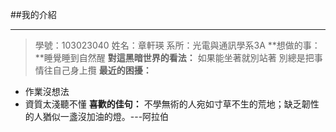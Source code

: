 ##我的介紹
***
>學號：103023040
>姓名：章軒瑛
>系所：光電與通訊學系3A
**想做的事：**睡覺睡到自然醒
**對這黑暗世界的看法：**
如果能坐著就別站著
別總是把事情往自己身上攬
**最近的困擾：**
* 作業沒想法
* 資質太淺聽不懂
**喜歡的佳句：**
不學無術的人宛如寸草不生的荒地；缺乏韌性的人猶似一盞沒加油的燈。---阿拉伯
```

```
